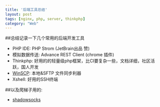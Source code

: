 ```yaml
---
title: '后端工具总结'
layout: post
tags: [nginx, php, server, thinkphp]
category: "Web"
---
```

##总结记录一下几个常用的后端开发工具
* PHP IDE: PHP Strom (JetBrain出品 赞)
* 模拟数据传送: Advance REST Client (chrome 插件)
* Thinkphp: 好用的的轻量级php框架，比CI要复杂一些，文档详细，社区活跃，国人开发
* [WinSCP]("{{attachment.href}}/WinSCPPortable.rar"): 本地&SFTP 文件同步利器
* Xshell: 好用的SSH终端

##以及爬梯子用的:
* [shadowsocks]("{{attachment.href}}/ssh_tool.zip")
